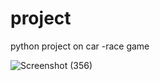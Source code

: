 # project
python project on car -race game



![Screenshot (356)](https://user-images.githubusercontent.com/55824155/106300342-68e16200-627c-11eb-90a3-b086850a8c85.png)

